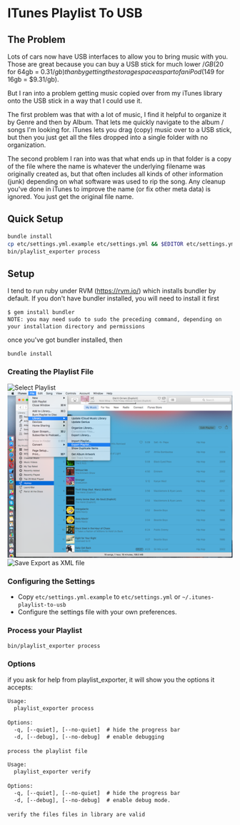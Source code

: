 # ITunes Playlist To USB

## The Problem
Lots of cars now have USB interfaces to allow you to bring music with you. Those are great because you can buy a USB stick for much lower $/GB ($20 for 64gb = $0.31/gb) than by getting the storage space as part of an iPod ($149 for 16gb = $9.31/gb).

But I ran into a problem getting music copied over from my iTunes library onto the USB stick in a way that I could use it.

The first problem was that with a lot of music, I find it helpful to organize it by Genre and then by Album. That lets me quickly navigate to the album / songs I'm looking for. iTunes lets you drag (copy) music over to a USB stick, but then you just get all the files dropped into a single folder with no organization.

The second problem I ran into was that what ends up in that folder is a copy of the file where the name is whatever the underlying filename was originally created as, but that often includes all kinds of other information (junk) depending on what software was used to rip the song. Any cleanup you've done in iTunes to improve the name (or fix other meta data) is ignored.  You just get the original file name.

## Quick Setup

```bash
bundle install
cp etc/settings.yml.example etc/settings.yml && $EDITOR etc/settings.yml
bin/playlist_exporter process
```

## Setup

I tend to run ruby under RVM (https://rvm.io/) which installs bundler by default. If you don't have bundler installed, you will need to install it first

~~~~
$ gem install bundler
NOTE: you may need sudo to sudo the preceding command, depending on your installation directory and permissions
~~~~

once you've got bundler installed, then

~~~~
bundle install
~~~~

### Creating the Playlist File

![Select Playlist](https://github.com/stevenchanin/itunes-playlist-to-usb/raw/master/doc/images/iTunes_export1.png)  
![Initiate Export](https://github.com/stevenchanin/itunes-playlist-to-usb/raw/master/doc/images/iTunes_export2.png)  
![Save Export as XML file](https://github.com/stevenchanin/itunes-playlist-to-usb/raw/master/doc/images/iTunes_export_save.png)  

### Configuring the Settings

* Copy `etc/settings.yml.example` to `etc/settings.yml` or `~/.itunes-playlist-to-usb`
* Configure the settings file with your own preferences.

### Process your Playlist

~~~~
bin/playlist_exporter process
~~~~

### Options
if you ask for help from playlist_exporter, it will show you the options it accepts:

~~~~
Usage:
  playlist_exporter process

Options:
  -q, [--quiet], [--no-quiet]  # hide the progress bar
  -d, [--debug], [--no-debug]  # enable debugging

process the playlist file
~~~~

~~~~
Usage:
  playlist_exporter verify

Options:
  -q, [--quiet], [--no-quiet]  # hide the progress bar
  -d, [--debug], [--no-debug]  # enable debug mode.

verify the files files in library are valid
~~~~
